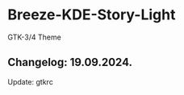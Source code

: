 # Breeze-KDE-Story-Light
GTK-3/4 Theme

Changelog: 19.09.2024.
-----------------------

Update: gtkrc
